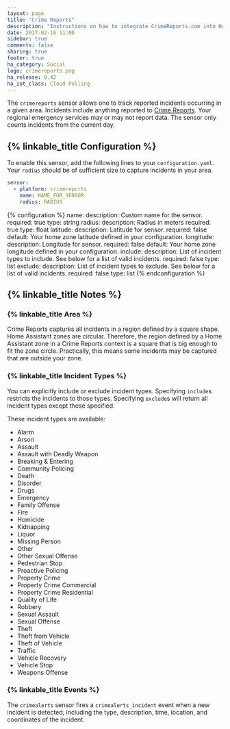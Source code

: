```yaml
---
layout: page
title: "Crime Reports"
description: "Instructions on how to integrate CrimeReports.com into Home Assistant."
date: 2017-02-16 11:00
sidebar: true
comments: false
sharing: true
footer: true
ha_category: Social
logo: crimereports.png
ha_release: 0.42
ha_iot_class: Cloud Polling
---
```


The `crimereports` sensor allows one to track reported incidents occurring in a given area. Incidents include anything reported to [Crime Reports](http://crimereports.com). Your regional emergency services may or may not report data. The sensor only counts incidents from the current day.

## {% linkable_title Configuration %}

To enable this sensor, add the following lines to your `configuration.yaml`. Your `radius` should be of sufficient size to capture incidents in your area.

```yaml
sensor:
  - platform: crimereports
    name: NAME_FOR_SENSOR
    radius: RADIUS
```

{% configuration %}
name:
  description: Custom name for the sensor.
  required: true
  type: string
radius:
  description: Radius in meters
  required: true
  type: float
latitude:
  description: Latitude for sensor.
  required: false
  default: Your home zone latitude defined in your configuration.
longitude:
  description: Longitude for sensor.
  required: false
  default: Your home zone longitude defined in your configuration.
include:
  description: List of incident types to include. See below for a list of valid incidents.
  required: false
  type: list
exclude:
  description: List of incident types to exclude. See below for a list of valid incidents.
  required: false
  type: list
{% endconfiguration %}


## {% linkable_title Notes %}

### {% linkable_title Area %}

Crime Reports captures all incidents in a region defined by a square shape. Home Assistant zones are circular. Therefore, the region defined by a Home Assistant zone in a Crime Reports context is a square that is big enough to fit the zone circle. Practically, this means some incidents may be captured that are outside your zone.

### {% linkable_title Incident Types %}

You can explicitly include or exclude incident types. Specifying `include`s restricts the incidents to those types. Specifying `exclude`s will return all incident types except those specified.

These incident types are available:

- Alarm
- Arson
- Assault
- Assault with Deadly Weapon
- Breaking & Entering
- Community Policing
- Death
- Disorder
- Drugs
- Emergency
- Family Offense
- Fire
- Homicide
- Kidnapping
- Liquor
- Missing Person
- Other
- Other Sexual Offense
- Pedestrian Stop
- Proactive Policing
- Property Crime
- Property Crime Commercial
- Property Crime Residential
- Quality of Life
- Robbery
- Sexual Assault
- Sexual Offense
- Theft
- Theft from Vehicle
- Theft of Vehicle
- Traffic
- Vehicle Recovery
- Vehicle Stop
- Weapons Offense

### {% linkable_title Events %}

The `crimealerts` sensor fires a `crimealerts_incident` event when a new incident is detected, including the type, description, time, location, and coordinates of the incident.
